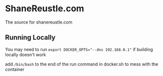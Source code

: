 # ShaneReustle.com

The source for shanereustle.com

## Running Locally

You may need to run `export DOCKER_OPTS="--dns 192.168.0.1"` if building locally doesn't work

add `/bin/bash` to the end of the run command in docker.sh to mess with the container

